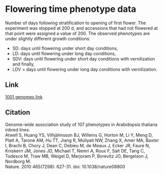 # Flowering time phenotype data

Number of days following stratification to opening of first flower. The experiment was stopped at 200 d, and accessions that had not flowered at that point were assigned a value of 200. The observed phenotypes are under slightly different growth conditions: 
- SD: days until flowering under short day conditions,
- LD: days until flowering under long day conditions, 
- SDV: days until flowering under short day conditions with vernilization and finally,
- LDV = days until flowering under long day conditions with vernilization.

## Link
[1001 genomes link](https://arapheno.1001genomes.org/ontology/PTO/TO:0002616)

## Citation

Genome-wide association study of 107 phenotypes in Arabidopsis thaliana inbred lines.  
Atwell S, Huang YS, Vilhjálmsson BJ, Willems G, Horton M, Li Y, Meng D, Platt A, Tarone AM, Hu TT, Jiang R, Muliyati NW, Zhang X, Amer MA, Baxter I, Brachi B, Chory J, Dean C, Debieu M, de Meaux J, Ecker JR, Faure N, Kniskern JM, Jones JD, Michael T, Nemri A, Roux F, Salt DE, Tang C, Todesco M, Traw MB, Weigel D, Marjoram P, Borevitz JO, Bergelson J, Nordborg M.  
Nature. 2010 465(7298): 627-31. doi: 10.1038/nature08800


